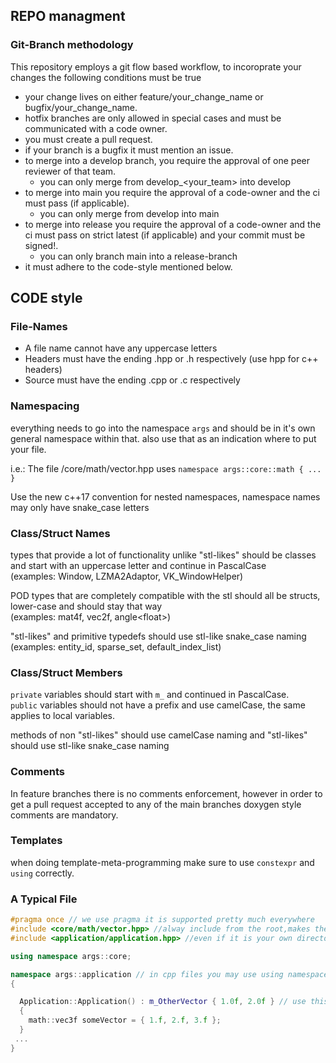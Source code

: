 ## REPO managment
### Git-Branch methodology
This repository employs a git flow based workflow, to incoroprate your changes the following conditions must be true
- your change lives on either feature/your_change_name or bugfix/your_change_name.
- hotfix branches are only allowed in special cases and must be communicated with a code owner.
- you must create a pull request.
- if your branch is a bugfix it must mention an issue.
- to merge into a develop branch, you require the approval of one peer reviewer of that team.
  - you can only merge from develop_<your_team> into develop
- to merge into main you require the approval of a code-owner and the ci must pass (if applicable).
  - you can only merge from develop into main
- to merge into release you require the approval of a code-owner and the ci must pass on strict latest (if applicable) and your commit must be signed!.
  - you can only branch main into a release-branch
- it must adhere to the code-style mentioned below.

## CODE style

### File-Names
- A file name cannot have any uppercase letters
- Headers must have the ending .hpp or .h respectively (use hpp for c++ headers)
- Source must have the ending .cpp or .c respectively


### Namespacing

everything needs to go into the namespace `args` and should be in it's own general namespace within that. also use that as an indication where to put your file.

i.e.: The file /core/math/vector.hpp uses
`namespace args::core::math { ... }`

Use the new c++17 convention for nested namespaces, namespace names may only have snake_case letters

### Class/Struct Names

types that provide a lot of functionality unlike "stl-likes" should be classes and start with an uppercase letter and continue in PascalCase<br>
(examples: Window, LZMA2Adaptor, VK_WindowHelper)

POD types that are completely compatible with the stl should all be structs, lower-case and should stay that way<br>
(examples: mat4f, vec2f, angle<float\>)

"stl-likes" and primitive typedefs should use stl-like snake_case naming<br>
(examples: entity_id, sparse_set, default_index_list)

### Class/Struct Members
`private` variables should start with `m_` and continued in PascalCase.<br>
`public` variables should not have a prefix and use camelCase, the same applies to local variables.

methods of non "stl-likes" should use camelCase naming and "stl-likes" should use stl-like snake_case naming

### Comments
In feature branches there is no comments enforcement, however in order to get a pull request accepted to any of the main branches doxygen style comments are mandatory.

### Templates
when doing template-meta-programming make sure to use `constexpr` and `using` correctly.

### A Typical File
```c++
#pragma once // we use pragma it is supported pretty much everywhere
#include <core/math/vector.hpp> //alway include from the root,makes the file more readable
#include <application/application.hpp> //even if it is your own directory

using namespace args::core;

namespace args::application // in cpp files you may use using namespace if you so desire
{

  Application::Application() : m_OtherVector { 1.0f, 2.0f } // use this constructor syntax (it's faster)
  {
    math::vec3f someVector = { 1.f, 2.f, 3.f };
  }
 ...
}
```
